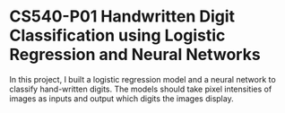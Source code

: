 # CS540-P01 Handwritten Digit Classification using Logistic Regression and Neural Networks

In this project, I built a logistic regression model and a neural network to classify hand-written digits. The models should take pixel intensities of images as inputs and output which digits the images display.
